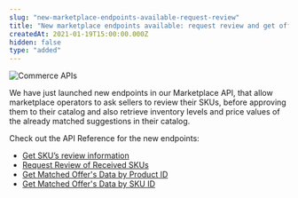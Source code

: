```yaml
---
slug: "new-marketplace-endpoints-available-request-review"
title: "New marketplace endpoints available: request review and get offer's data"
createdAt: 2021-01-19T15:00:00.000Z
hidden: false
type: "added"
---
```


![Commerce APIs](https://cdn.jsdelivr.net/gh/vtexdocs/dev-portal-content@main/images/new-marketplace-endpoints-available-request-review-0.png)

We have just launched new endpoints in our Marketplace API, that allow marketplace operators to ask sellers to review their SKUs, before approving them to their catalog and also retrieve inventory levels and price values of the already matched suggestions in their catalog.

Check out the API Reference for the new endpoints:

- [Get SKU’s review information](https://developers.vtex.com/vtex-developer-docs/reference/review-received-skus#get-sku-review-information)
- [Request Review of Received SKUs](https://developers.vtex.com/vtex-developer-docs/reference/review-received-skus#request-sku-review)
- [Get Matched Offer's Data by Product ID](https://developers.vtex.com/vtex-developer-docs/reference/matched-offers#marketplace-api-get-matched-offers-productid)
- [Get Matched Offer's Data by SKU ID](https://developers.vtex.com/vtex-developer-docs/reference/matched-offers#marketplace-api-get-matched-offers-skuid)
